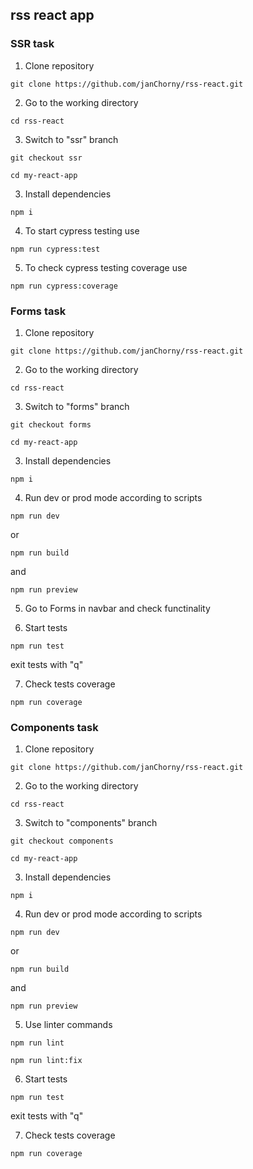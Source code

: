 ## rss react app

### SSR task

1. Clone repository
```
git clone https://github.com/janChorny/rss-react.git
```
2. Go to the working directory
```
cd rss-react
```
3. Switch to "ssr" branch
```
git checkout ssr
```
```
cd my-react-app
```
3. Install dependencies
```
npm i
```
4. To start cypress testing use 
```
npm run cypress:test
```
5. To check cypress testing coverage use
```
npm run cypress:coverage
```

### Forms task

1. Clone repository
```
git clone https://github.com/janChorny/rss-react.git
```
2. Go to the working directory
```
cd rss-react
```
3. Switch to "forms" branch
```
git checkout forms
```
```
cd my-react-app
```
3. Install dependencies
```
npm i
```
4. Run dev or prod mode according to scripts
```
npm run dev
```
or
```
npm run build
```
and
```
npm run preview
```
5. Go to Forms in navbar and check functinality

6. Start tests
```
npm run test
```
exit tests with "q"

7. Check tests coverage
```
npm run coverage
```

### Components task


1. Clone repository
```
git clone https://github.com/janChorny/rss-react.git
```
2. Go to the working directory
```
cd rss-react
```
3. Switch to "components" branch
```
git checkout components
```
```
cd my-react-app
```
3. Install dependencies
```
npm i
```
4. Run dev or prod mode according to scripts
```
npm run dev
```
or
```
npm run build
```
and
```
npm run preview
```
5. Use linter commands

```
npm run lint
```
```
npm run lint:fix
```
6. Start tests
```
npm run test
```
exit tests with "q"

7. Check tests coverage
```
npm run coverage
```
